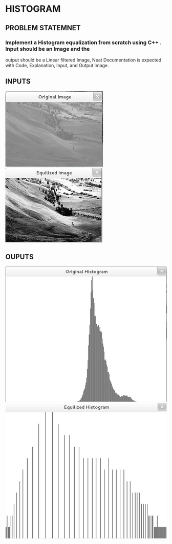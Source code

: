 # HISTOGRAM
## PROBLEM STATEMNET

### Implement a Histogram equalization from scratch using C++ .  Input should be an Image and the
output should be a Linear filtered Image, Neat Documentation is expected with Code, Explanation,
Input, and Output Image.

## INPUTS
![](input(a).jpg)
![](input(b).jpg)

## OUPUTS
![](output(a).jpg)
![](output(b).jpg)
